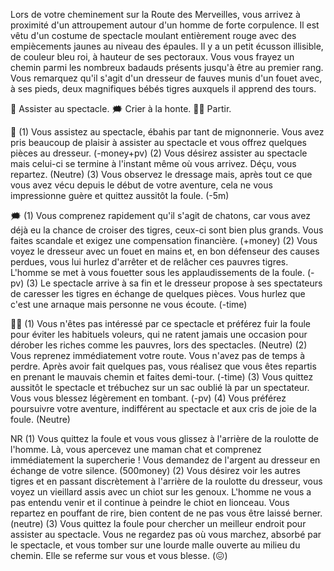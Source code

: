 Lors de votre cheminement sur la Route des Merveilles, vous arrivez à proximité d'un attroupement autour d'un homme de forte corpulence. Il est vêtu d'un costume de spectacle moulant entièrement rouge avec des empiècements jaunes au niveau des épaules. Il y a un petit écusson illisible, de couleur bleu roi, à hauteur de ses pectoraux. Vous vous frayez un chemin parmi les nombreux badauds présents jusqu'à être au premier rang. Vous remarquez qu'il s'agit d'un dresseur de fauves munis d'un fouet avec, à ses pieds, deux magnifiques bébés tigres auxquels il apprend des tours.

👀 Assister au spectacle.
🗯 Crier à la honte.
🚶‍♂️ Partir.

👀 (1) Vous assistez au spectacle, ébahis par tant de mignonnerie. Vous avez pris beaucoup de plaisir à assister au spectacle et vous offrez quelques pièces au dresseur. (-money+pv)
(2) Vous désirez assister au spectacle mais celui-ci se termine à l'instant même où vous arrivez. Déçu, vous repartez. (Neutre)
(3) Vous observez le dressage mais, après tout ce que vous avez vécu depuis le début de votre aventure, cela ne vous impressionne guère et quittez aussitôt la foule. (-5m)

🗯 (1) Vous comprenez rapidement qu'il s'agit de chatons, car vous avez déjà eu la chance de croiser des tigres, ceux-ci sont bien plus grands. Vous faites scandale et exigez une compensation financière. (+money)
(2) Vous voyez le dresseur avec un fouet en mains et, en bon défenseur des causes perdues, vous lui hurlez d'arrêter et de relâcher ces pauvres tigres. L'homme se met à vous fouetter sous les applaudissements de la foule. (-pv)
(3) Le spectacle arrive à sa fin et le dresseur propose à ses spectateurs de caresser les tigres en échange de quelques pièces. Vous hurlez que c'est une arnaque mais personne ne vous écoute. (-time)

🚶‍♂️ (1) Vous n'êtes pas intéressé par ce spectacle et préférez fuir la foule pour éviter les habituels voleurs, qui ne ratent jamais une occasion pour dérober les riches comme les pauvres, lors des spectacles. (Neutre)
(2) Vous reprenez immédiatement votre route. Vous n'avez pas de temps à perdre. Après avoir fait quelques pas, vous réalisez que vous êtes repartis en prenant le mauvais chemin et faites demi-tour. (-time)
(3) Vous quittez aussitôt le spectacle et trébuchez sur un sac oublié là par un spectateur. Vous vous blessez légèrement en tombant. (-pv)
(4) Vous préférez poursuivre votre aventure, indifférent au spectacle et aux cris de joie de la foule. (Neutre)

NR (1) Vous quittez la foule et vous vous glissez à l'arrière de la roulotte de l'homme. Là, vous apercevez une maman chat et comprenez immédiatement la supercherie ! Vous demandez de l'argent au dresseur en échange de votre silence. (500money)
(2) Vous désirez voir les autres tigres et en passant discrètement à l'arrière de la roulotte du dresseur, vous voyez un vieillard assis avec un chiot sur les genoux. L'homme ne vous a pas entendu venir et il continue à peindre le chiot en lionceau. Vous repartez en pouffant de rire, bien content de ne pas vous être laissé berner. (neutre)
(3) Vous quittez la foule pour chercher un meilleur endroit pour assister au spectacle. Vous ne regardez pas où vous marchez, absorbé par le spectacle, et vous tomber sur une lourde malle ouverte au milieu du chemin. Elle se referme sur vous et vous blesse. (😖)
